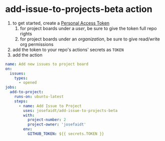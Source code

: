 # add-issue-to-projects-beta action

1. to get started, create a [Personal Access Token](https://github.com/settings/tokens)
   1. for project boards under a _user_, be sure to give the token full repo rights
   2. for project boards under an _organization_, be sure to give read/write org permissions
2. add the token to your repo's actions' secrets as `TOKEN`
3. add the action

```yml
name: Add new issues to project board
on:
  issues:
    types:
      - opened
jobs:
  add-to-project:
    runs-on: ubuntu-latest
    steps:
      - name: Add Issue to Project
        uses: josefaidt/add-issue-to-projects-beta
        with:
          project-number: 2
          project-owner: 'josefaidt'
        env:
          GITHUB_TOKEN: ${{ secrets.TOKEN }}
```
